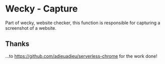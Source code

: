 # Wecky - Capture
Part of wecky, website checker, this function is responsible for capturing a screenshot of a website.

## Thanks
...to https://github.com/adieuadieu/serverless-chrome for the work done!
